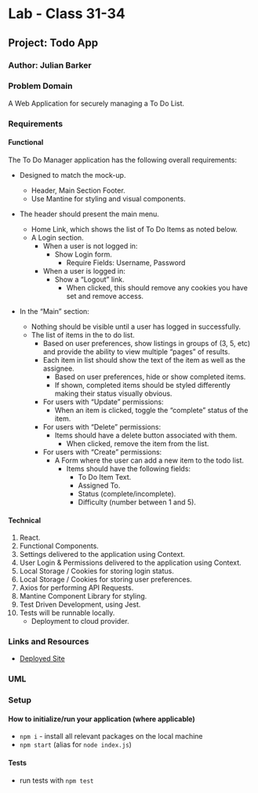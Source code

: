 # Lab - Class 31-34

## Project: Todo App

### Author: Julian Barker

### Problem Domain

A Web Application for securely managing a To Do List.

### Requirements

#### Functional

The To Do Manager application has the following overall requirements:

- Designed to match the mock-up.
  - Header, Main Section Footer.
  - Use Mantine for styling and visual components.

- The header should present the main menu.
  - Home Link, which shows the list of To Do Items as noted below.
  - A Login section.
    - When a user is not logged in:
      - Show Login form.
        - Require Fields: Username, Password
    - When a user is logged in:
      - Show a “Logout” link.
        - When clicked, this should remove any cookies you have set and remove access.

- In the “Main” section:
  - Nothing should be visible until a user has logged in successfully.
  - The list of items in the to do list.
    - Based on user preferences, show listings in groups of (3, 5, etc) and provide the ability to view multiple “pages” of results.
    - Each item in list should show the text of the item as well as the assignee.
      - Based on user preferences, hide or show completed items.
      - If shown, completed items should be styled differently making their status visually obvious.
    - For users with “Update” permissions:
      - When an item is clicked, toggle the “complete” status of the item.
    - For users with “Delete” permissions:
      - Items should have a delete button associated with them.
        - When clicked, remove the item from the list.
    - For users with “Create” permissions:
      - A Form where the user can add a new item to the todo list.
        - Items should have the following fields:
          - To Do Item Text.
          - Assigned To.
          - Status (complete/incomplete).
          - Difficulty (number between 1 and 5).

#### Technical

1. React.
2. Functional Components.
3. Settings delivered to the application using Context.
4. User Login & Permissions delivered to the application using Context.
5. Local Storage / Cookies for storing login status.
6. Local Storage / Cookies for storing user preferences.
7. Axios for performing API Requests.
8. Mantine Component Library for styling.
9. Test Driven Development, using Jest.
10. Tests will be runnable locally.
    - Deployment to cloud provider.

### Links and Resources

- [Deployed Site](https://www.youtube.com/watch?v=dQw4w9WgXcQ)

### UML

<!-- ![UML-31](./assets/lab-31-UML.png) -->

### Setup

#### How to initialize/run your application (where applicable)

- `npm i` - install all relevant packages on the local machine
- `npm start` (alias for `node index.js`)

#### Tests

- run tests with `npm test`
